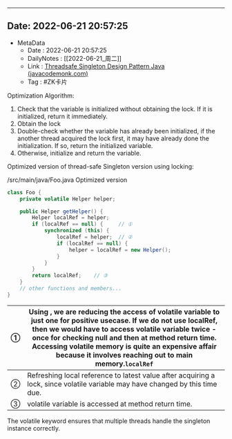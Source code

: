 
---
Date: 2022-06-21 20:57:25
---
- MetaData
	- Date : 2022-06-21 20:57:25
	- DailyNotes : [[2022-06-21_周二]]
	- Link : [Threadsafe Singleton Design Pattern Java (javacodemonk.com)](https://www.javacodemonk.com/threadsafe-singleton-design-pattern-java-806ad7e6)
	- Tag : #ZK卡片 


Optimization Algorithm:

1. Check that the variable is initialized without obtaining the lock. If it is initialized, return it immediately.
2. Obtain the lock
3. Double-check whether the variable has already been initialized, if the another thread acquired the lock first, it may have already done the initialization. If so, return the initialized variable.
4. Otherwise, initialize and return the variable.

Optimized version of thread-safe Singleton version using locking:

/src/main/java/Foo.java Optimized version

```java
class Foo {
    private volatile Helper helper;

    public Helper getHelper() {
        Helper localRef = helper;
        if (localRef == null) {     // ①
            synchronized (this) {
                localRef = helper;  // ②
                if (localRef == null) {
                    helper = localRef = new Helper();
                }
            }
        }
        return localRef;    // ③
    }
    // other functions and members...
}
```

| ①    | Using , we are reducing the access of volatile variable to just one for positive usecase. If we do not use localRef, then we would have to access volatile variable twice - once for checking null and then at method return time. Accessing volatile memory is quite an expensive affair because it involves reaching out to main memory.`localRef` |
| ---- | ------------------------------------------------------------ |
| ②    | Refreshing local reference to latest value after acquiring a lock, since volatile variable may have changed by this time due. |
| ③    | volatile variable is accessed at method return time.         |

The volatile keyword ensures that multiple threads handle the singleton instance correctly.